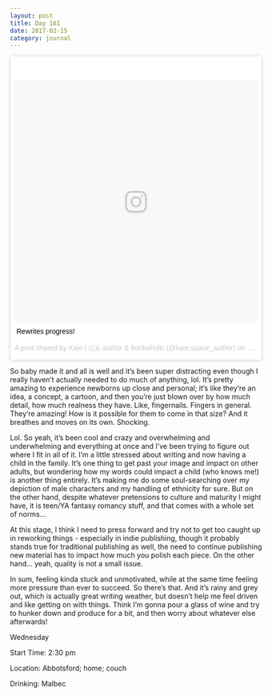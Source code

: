 ```yaml
---
layout: post
title: Day 161
date: 2017-02-15
category: journal
---
```


<blockquote class="instagram-media" data-instgrm-captioned data-instgrm-version="7" style=" background:#FFF; border:0; border-radius:3px; box-shadow:0 0 1px 0 rgba(0,0,0,0.5),0 1px 10px 0 rgba(0,0,0,0.15); margin: 1px; max-width:658px; padding:0; width:99.375%; width:-webkit-calc(100% - 2px); width:calc(100% - 2px);"><div style="padding:8px;"> <div style=" background:#F8F8F8; line-height:0; margin-top:40px; padding:50.0% 0; text-align:center; width:100%;"> <div style=" background:url(data:image/png;base64,iVBORw0KGgoAAAANSUhEUgAAACwAAAAsCAMAAAApWqozAAAABGdBTUEAALGPC/xhBQAAAAFzUkdCAK7OHOkAAAAMUExURczMzPf399fX1+bm5mzY9AMAAADiSURBVDjLvZXbEsMgCES5/P8/t9FuRVCRmU73JWlzosgSIIZURCjo/ad+EQJJB4Hv8BFt+IDpQoCx1wjOSBFhh2XssxEIYn3ulI/6MNReE07UIWJEv8UEOWDS88LY97kqyTliJKKtuYBbruAyVh5wOHiXmpi5we58Ek028czwyuQdLKPG1Bkb4NnM+VeAnfHqn1k4+GPT6uGQcvu2h2OVuIf/gWUFyy8OWEpdyZSa3aVCqpVoVvzZZ2VTnn2wU8qzVjDDetO90GSy9mVLqtgYSy231MxrY6I2gGqjrTY0L8fxCxfCBbhWrsYYAAAAAElFTkSuQmCC); display:block; height:44px; margin:0 auto -44px; position:relative; top:-22px; width:44px;"></div></div> <p style=" margin:8px 0 0 0; padding:0 4px;"> <a href="https://www.instagram.com/p/BQjjau0gO4o/" style=" color:#000; font-family:Arial,sans-serif; font-size:14px; font-style:normal; font-weight:normal; line-height:17px; text-decoration:none; word-wrap:break-word;" target="_blank">Rewrites progress!</a></p> <p style=" color:#c9c8cd; font-family:Arial,sans-serif; font-size:14px; line-height:17px; margin-bottom:0; margin-top:8px; overflow:hidden; padding:8px 0 7px; text-align:center; text-overflow:ellipsis; white-space:nowrap;">A post shared by Kaie | 🇨🇦 author &amp; bookaholic (@kaie.space_author) on <time style=" font-family:Arial,sans-serif; font-size:14px; line-height:17px;" datetime="2017-02-16T02:21:27+00:00">Feb 15, 2017 at 6:21pm PST</time></p></div></blockquote>
<script async defer src="//platform.instagram.com/en_US/embeds.js"></script>

So baby made it and all is well and it’s been super distracting even though I really haven’t actually needed to do much of anything, lol. It’s pretty amazing to experience newborns up close and personal; it’s like they’re an idea, a concept, a cartoon, and then you’re just blown over by how much detail, how much realness they have. Like, fingernails. Fingers in general. They’re amazing! How is it possible for them to come in that size? And it breathes and moves on its own. Shocking.

Lol. So yeah, it’s been cool and crazy and overwhelming and underwhelming and everything at once and I’ve been trying to figure out where I fit in all of it. I’m a little stressed about writing and now having a child in the family. It’s one thing to get past your image and impact on other adults, but wondering how my words could impact a child (who knows me!) is another thing entirely. It’s making me do some soul-searching over my depiction of male characters and my handling of ethnicity for sure. But on the other hand, despite whatever pretensions to culture and maturity I might have, it is teen/YA fantasy romancy stuff, and that comes with a whole set of norms…

At this stage, I think I need to press forward and try not to get too caught up in reworking things - especially in indie publishing, though it probably stands true for traditional publishing as well, the need to continue publishing new material has to impact how much you polish each piece. On the other hand… yeah, quality is not a small issue.

In sum, feeling kinda stuck and unmotivated, while at the same time feeling more pressure than ever to succeed. So there’s that. And it’s rainy and grey out, which is actually great writing weather, but doesn’t help me feel driven and like getting on with things. Think I’m gonna pour a glass of wine and try to hunker down and produce for a bit, and then worry about whatever else afterwards!

Wednesday

Start Time: 2:30 pm

Location: Abbotsford; home; couch

Drinking: Malbec
